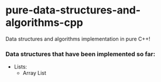 # pure-data-structures-and-algorithms-cpp
Data structures and algorithms implementation in pure C++!

### Data structures that have been implemented so far:
- Lists:
    - Array List